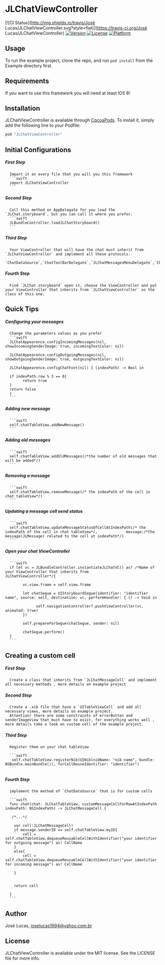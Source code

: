 # JLChatViewController

[![CI Status](http://img.shields.io/travis/José Lucas/JLChatViewController.svg?style=flat)](https://travis-ci.org/José Lucas/JLChatViewController)
[![Version](https://img.shields.io/cocoapods/v/JLChatViewController.svg?style=flat)](http://cocoapods.org/pods/JLChatViewController)
[![License](https://img.shields.io/cocoapods/l/JLChatViewController.svg?style=flat)](http://cocoapods.org/pods/JLChatViewController)
[![Platform](https://img.shields.io/cocoapods/p/JLChatViewController.svg?style=flat)](http://cocoapods.org/pods/JLChatViewController)

## Usage

To run the example project, clone the repo, and run `pod install` from the Example directory first.

## Requirements

If you want to use this framework you will need at least IOS 8!

## Installation

JLChatViewController is available through [CocoaPods](http://cocoapods.org). To install
it, simply add the following line to your Podfile:

```ruby
pod "JLChatViewController"
```

## Initial Configurations
##### *First Step*
      Import it on every file that you will you this framework
      ```swift
      import JLChatViewController
      ```
##### *Second Step*
      Call this method on AppDelegate for you load the `JLChat.storyboard`, but you can call it where you prefer.
      ```swift
      JLBundleController.loadJLChatStoryboard()
      ```
##### *Third Step*
      Your ViewController that will have the chat must inherit from `JLChatViewController` and implement all these protocols: 
        `ChatDataSource`,`ChatToolBarDelegate`,`JLChatMessagesMenuDelegate`,`ChatDelegate`.
        
##### *Fourth Step*
      Find `JLChat.storyboard` open it, choose the ViewController and put your ViewController that inherits from `JLChatViewController` as the class of this one.
      
## Quick Tips
##### *Configuring your messages*
      Change the parameters values as you prefer
      ```swift
      JLChatAppearence.configIncomingMessages(nil, showIncomingSenderImage: true, incomingTextColor: nil)
        
      JLChatAppearence.configOutgoingMessages(nil, showOutgoingSenderImage: true, outgoingTextColor: nil)
  
      JLChatAppearence.configChatFont(nil) { (indexPath) -> Bool in
            
      if indexPath.row % 3 == 0{
            return true
      }
      return false
      }
      ```

##### *Adding new message*

      ```swift
      self.chatTableView.addNewMessage()
      ```

##### *Adding old messages*
      ```swift
      self.chatTableView.addOldMessages(/*the number of old messages that will be added*/)
      ```

##### *Removing a message*
      ```swift
      self.chatTableView.removeMessage(/* the indexPath of the cell in chat tableView*/)
      ```

##### *Updating a message cell send status*
      ```swift
      self.chatTableView.updateMessageStatusOfCellAtIndexPath(/* the indexPath of the cell in chat tableView*/,             message:/*the message(JLMessage) related to the cell at indexPath*/)
      ```
##### *Open your chat ViewController*
      ```swift
      if let vc = JLBundleController.instantiateJLChatVC() as? /*Name of your ViewController that inherits from             JLChatViewController*/{
            
            vc.view.frame = self.view.frame
            
            let chatSegue = UIStoryboardSegue(identifier: "identifier name", source: self, destination: vc, performHandler: { () -> Void in
                
                  self.navigationController?.pushViewController(vc, animated: true)
            })
            
            self.prepareForSegue(chatSegue, sender: nil)
            
            chatSegue.perform()
      }
      ```

## Creating a custom cell

##### *First Step*
      
      Create a class that inherits from `JLChatMessageCell` and implement all necessary methods , more details on example project
      
##### *Second Step*
      
      Create a .xib file that have a `UITableViewCell` and add all necessary views, more details on example project.
      Attention! there are some constraints of errorButton and senderImageView that must have to exist, for everything works well , more details take a look on custom cell of the example project.
      
##### *Third Step*
      
      Register them on your chat tableView
      
      ```swift
       self.chatTableView.registerNib(UINib(nibName: "nib name", bundle: NSBundle.mainBundle()), forCellReuseIdentifier: "identifier")
      ```
##### *Fourth Step*
      implement the method of `ChatDataSource` that is for custom cells
  
      ```swift
      func chat(chat: JLChatTableView, customMessageCellForRowAtIndexPath indexPath: NSIndexPath) -> JLChatMessageCell {
        
       /*...*/
        
        var cell:JLChatMessageCell!
        if message.senderID == self.chatTableView.myID{
            cell = self.chatTableView.dequeueReusableCellWithIdentifier("your identifier for outgoing message") as! CellName
        }
        else{
            cell = self.chatTableView.dequeueReusableCellWithIdentifier("your identifier for incoming message") as! CellName

        }
        
        
        return cell
        
      }
      ```


## Author

José Lucas, joselucas1994@yahoo.com.br

## License

JLChatViewController is available under the MIT license. See the LICENSE file for more info.

